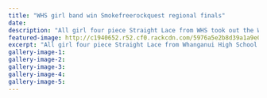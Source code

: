 ```yaml
---
title: "WHS girl band win Smokefreerockquest regional finals"
date: 
description: "All girl four piece Straight Lace from WHS took out the Whanganui regional final of Smokefreerockquest..."
featured-image: http://c1940652.r52.cf0.rackcdn.com/5976a5e2b8d39a1a9e000b25/Straight-Lace-Rockquest-winnersweb.jpg
excerpt: "All girl four piece Straight Lace from Whanganui High School took out the Whanganui regional final of Smokefreerockquest in front of a crowd of over 200 at Whanganui Opera House on Saturday night."
gallery-image-1: 
gallery-image-2: 
gallery-image-3: 
gallery-image-4: 
gallery-image-5: 
---
```

